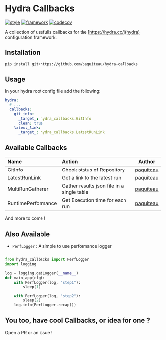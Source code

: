 # Hydra Callbacks 


[![style](https://img.shields.io/badge/style-black-black)](https://github.com/psf/black)
[![framework](https://img.shields.io/badge/framework-hydra-blue)](https://hydra.cc)
[![codecov](https://codecov.io/gh/paquiteau/hydra-callbacks/branch/master/graph/badge.svg?token=NEV7SY24YB)](https://codecov.io/gh/paquiteau/hydra-callbacks)

A collection of usefulls callbacks for the [https://hydra.cc/](hydra) configuration framework.


## Installation 


``` shell
pip install git+https://github.com/paquiteau/hydra-callbacks
```

## Usage 

In your hydra root config file add the following: 

``` yaml
hydra: 
  # ... 
  callbacks: 
    git_info:
      _target_: hydra_callbacks.GitInfo 
      clean: true
    latest_link:
      _target_: hydra_callbacks.LatestRunLink
```


## Available Callbacks 

| Name               | Action                                     | Author                                    |
|:-------------------|:-------------------------------------------|-------------------------------------------|
| GitInfo            | Check status of Repository                 | [paquiteau](https://github.com/paquiteau) |
| LatestRunLink      | Get a link to the latest run               | [paquiteau](https://github.com/paquiteau) |
| MultiRunGatherer   | Gather results json file in a single table | [paquiteau](https://github.com/paquiteau) |
| RuntimePerformance | Get Execution time for each run            | [paquiteau](https://github.com/paquiteau) |

And more to come ! 

## Also Available 
  
  - `PerfLogger` : A simple to use performance logger
  
```python
  
from hydra_callbacks import PerfLogger 
import logging

log = logging.getLogger(__name__)
def main_app(cfg):
    with PerfLogger(log, "step1"):
        sleep(1)

    with PerfLogger(log, "step2"):
        sleep(2)
    log.info(PerfLogger.recap())

```

## You too, have cool Callbacks, or idea for one ? 

Open a PR or an issue !

